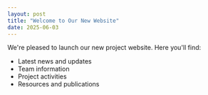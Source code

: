 ```yaml
---
layout: post
title: "Welcome to Our New Website"
date: 2025-06-03
---
```

We're pleased to launch our new project website. Here you'll find:
- Latest news and updates
- Team information
- Project activities
- Resources and publications
